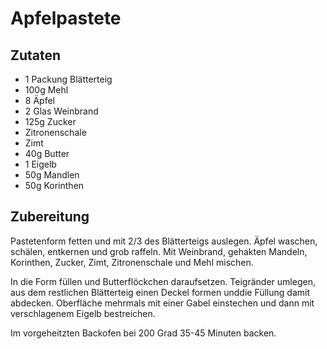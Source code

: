 # Apfelpastete

## Zutaten

-  1 Packung Blätterteig  
-  100g Mehl  
-  8 Äpfel  
-  2 Glas Weinbrand  
-  125g Zucker  
-  Zitronenschale  
-  Zimt  
-  40g Butter  
-  1 Eigelb  
-  50g Mandlen  
-  50g Korinthen

## Zubereitung

Pastetenform fetten und mit 2/3 des Blätterteigs auslegen. Äpfel  waschen, schälen, entkernen und grob raffeln. Mit Weinbrand,  gehakten Mandeln, Korinthen, Zucker, Zimt, Zitronenschale und  Mehl mischen.  

In die Form füllen und Butterflöckchen daraufsetzen. Teigränder  umlegen, aus dem restlichen Blätterteig einen Deckel formen  unddie Füllung damit abdecken. Oberfläche mehrmals mit einer  Gabel einstechen und dann mit verschlagenem Eigelb bestreichen.

Im vorgeheitzten Backofen bei 200 Grad 35-45 Minuten backen.
